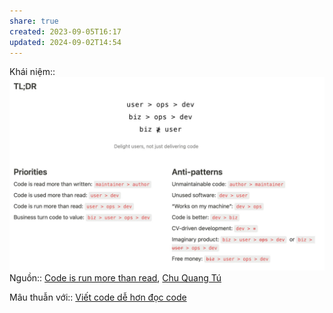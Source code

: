 ```yaml
---
share: true
created: 2023-09-05T16:17
updated: 2024-09-02T14:54
---
```

Khái niệm:: 
![Code is run more than read.jpg](../../../attachments/Code%20is%20run%20more%20than%20read.jpg)
Nguồn:: [Code is run more than read](https://olano.dev/2023-11-30-code-is-run-more-than-read/), [Chu Quang Tú](https://www.facebook.com/tucq88/posts/pfbid02ERiRMWTGcPBcowCMchmBvTRKToktBfAjmqmzujhaB5KvEkeP9zun5SLzBYwsbV3Wl?comment_id=1082448573091874&reply_comment_id=6932267213532575&notif_id=1701782344707538&notif_t=comment_mention&ref=notif)

Mâu thuẫn với:: [Viết code dễ hơn đọc code](./Nh%E1%BB%A9c%20%C4%91%E1%BA%A7u/Vi%E1%BA%BFt%20code%20d%E1%BB%85%20h%C6%A1n%20%C4%91%E1%BB%8Dc%20code.md)